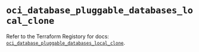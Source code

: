 # `oci_database_pluggable_databases_local_clone`

Refer to the Terraform Registory for docs: [`oci_database_pluggable_databases_local_clone`](https://registry.terraform.io/providers/oracle/oci/6.18.0/docs/resources/database_pluggable_databases_local_clone).
